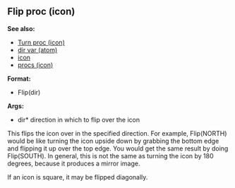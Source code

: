 ## Flip proc (icon)
**See also:**
*   [Turn proc (icon)](/icon/proc/Turn)
*   [dir var (atom)](/atom/var/dir)
*   [icon](/icon)
*   [procs (icon)](/icon/proc)
<!-- -->
**Format:**
*   Flip(dir)
<!-- -->
**Args:**
*   dir* direction in which to flip over the icon


This flips the icon over in the specified direction. For
example, Flip(NORTH) would be like turning the icon upside down by
grabbing the bottom edge and flipping it up over the top edge. You would
get the same result by doing Flip(SOUTH). In general, this is not the
same as turning the icon by 180 degrees, because it produces a mirror
image. 

If an icon is square, it may be flipped diagonally.